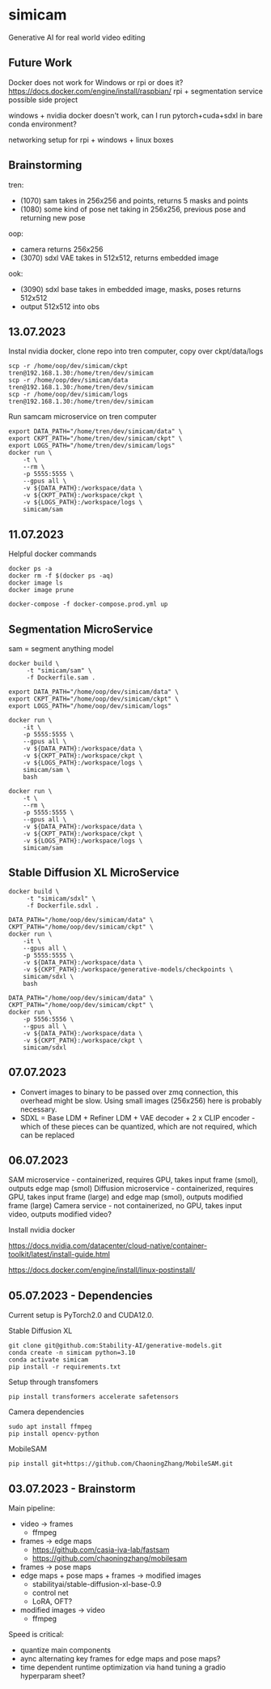 # simicam

Generative AI for real world video editing

## Future Work

Docker does not work for Windows or rpi or does it?
https://docs.docker.com/engine/install/raspbian/
rpi + segmentation service possible side project

windows + nvidia docker doesn't work, can I run pytorch+cuda+sdxl in bare conda environment?

networking setup for rpi + windows + linux boxes

## Brainstorming

tren:
- (1070) sam takes in 256x256 and points, returns 5 masks and points
- (1080) some kind of pose net taking in 256x256, previous pose and returning new pose

oop:
- camera returns 256x256
- (3070) sdxl VAE takes in 512x512, returns embedded image

ook:
- (3090) sdxl base takes in embedded image, masks, poses returns 512x512
- output 512x512 into obs

## 13.07.2023

Instal nvidia docker, clone repo into tren computer, copy over ckpt/data/logs

```
scp -r /home/oop/dev/simicam/ckpt tren@192.168.1.30:/home/tren/dev/simicam 
scp -r /home/oop/dev/simicam/data tren@192.168.1.30:/home/tren/dev/simicam
scp -r /home/oop/dev/simicam/logs tren@192.168.1.30:/home/tren/dev/simicam
```

Run samcam microservice on tren computer

```
export DATA_PATH="/home/tren/dev/simicam/data" \
export CKPT_PATH="/home/tren/dev/simicam/ckpt" \
export LOGS_PATH="/home/tren/dev/simicam/logs"
docker run \
    -t \
    --rm \
    -p 5555:5555 \
    --gpus all \
    -v ${DATA_PATH}:/workspace/data \
    -v ${CKPT_PATH}:/workspace/ckpt \
    -v ${LOGS_PATH}:/workspace/logs \
    simicam/sam
```


## 11.07.2023

Helpful docker commands

```
docker ps -a
docker rm -f $(docker ps -aq)
docker image ls
docker image prune
```

```
docker-compose -f docker-compose.prod.yml up
```

## Segmentation MicroService

sam = segment anything model

```
docker build \
     -t "simicam/sam" \
     -f Dockerfile.sam .
```

```
export DATA_PATH="/home/oop/dev/simicam/data" \
export CKPT_PATH="/home/oop/dev/simicam/ckpt" \
export LOGS_PATH="/home/oop/dev/simicam/logs"
```

```
docker run \
    -it \
    -p 5555:5555 \
    --gpus all \
    -v ${DATA_PATH}:/workspace/data \
    -v ${CKPT_PATH}:/workspace/ckpt \
    -v ${LOGS_PATH}:/workspace/logs \
    simicam/sam \
    bash
```

```
docker run \
    -t \
    --rm \
    -p 5555:5555 \
    --gpus all \
    -v ${DATA_PATH}:/workspace/data \
    -v ${CKPT_PATH}:/workspace/ckpt \
    -v ${LOGS_PATH}:/workspace/logs \
    simicam/sam
```

## Stable Diffusion XL MicroService

```
docker build \
     -t "simicam/sdxl" \
     -f Dockerfile.sdxl .
```

```
DATA_PATH="/home/oop/dev/simicam/data" \
CKPT_PATH="/home/oop/dev/simicam/ckpt" \
docker run \
    -it \
    --gpus all \
    -p 5555:5555 \
    -v ${DATA_PATH}:/workspace/data \
    -v ${CKPT_PATH}:/workspace/generative-models/checkpoints \
    simicam/sdxl \
    bash
```

```
DATA_PATH="/home/oop/dev/simicam/data" \
CKPT_PATH="/home/oop/dev/simicam/ckpt" \
docker run \
    -p 5556:5556 \
    --gpus all \
    -v ${DATA_PATH}:/workspace/data \
    -v ${CKPT_PATH}:/workspace/ckpt \
    simicam/sdxl
```

## 07.07.2023

- Convert images to binary to be passed over zmq connection, this overhead might be slow. Using small images (256x256) here is probably necessary.
- SDXL = Base LDM + Refiner LDM + VAE decoder + 2 x CLIP encoder - which of these pieces can be quantized, which are not required, which can be replaced

## 06.07.2023

SAM microservice - containerized, requires GPU, takes input frame (smol), outputs edge map (smol)
Diffusion microservice - containerized, requires GPU, takes input frame (large) and edge map (smol), outputs modified frame (large)
Camera service - not containerized, no GPU, takes input video, outputs modified video?

Install nvidia docker

https://docs.nvidia.com/datacenter/cloud-native/container-toolkit/latest/install-guide.html

https://docs.docker.com/engine/install/linux-postinstall/


## 05.07.2023 - Dependencies

Current setup is PyTorch2.0 and CUDA12.0.

Stable Diffusion XL
```
git clone git@github.com:Stability-AI/generative-models.git
conda create -n simicam python=3.10
conda activate simicam
pip install -r requirements.txt
```

Setup through transfomers

```
pip install transformers accelerate safetensors
```

Camera dependencies

```
sudo apt install ffmpeg
pip install opencv-python
```

MobileSAM

```
pip install git+https://github.com/ChaoningZhang/MobileSAM.git
```

## 03.07.2023 - Brainstorm

Main pipeline:
- video -> frames
  - ffmpeg
- frames -> edge maps
  - https://github.com/casia-iva-lab/fastsam
  - https://github.com/chaoningzhang/mobilesam
- frames -> pose maps
- edge maps + pose maps + frames -> modified images
  - stabilityai/stable-diffusion-xl-base-0.9
  - control net
  - LoRA, OFT?
- modified images -> video
  - ffmpeg

Speed is critical:
- quantize main components
- aync alternating key frames for edge maps and pose maps?
- time dependent runtime optimization via hand tuning a gradio hyperparam sheet?

